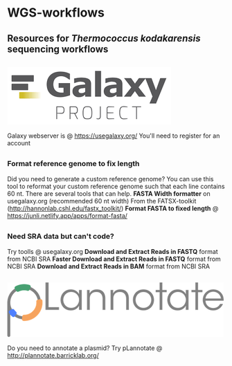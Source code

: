 # WGS-workflows
## Resources for *Thermococcus kodakarensis* sequencing workflows
##

![Alt text](/image_bank/usegalaxy.png?raw=true ".")

Galaxy webserver is @ https://usegalaxy.org/
You'll need to register for an account

##
### Format reference genome to fix length
Did you need to generate a custom reference genome? You can use this tool to reformat your custom reference genome such that each line contains 60 nt.
There are several tools that can help.
**FASTA Width formatter** on usegalaxy.org (recommended 60 nt width) From the FATSX-toolkit (http://hannonlab.cshl.edu/fastx_toolkit/)
**Format FASTA to fixed length** @ https://junli.netlify.app/apps/format-fasta/

##

### Need SRA data but can't code?
Try toolls @ usegalaxy.org
**Download and Extract Reads in FASTQ** format from NCBI SRA
**Faster Download and Extract Reads in FASTQ** format from NCBI SRA
**Download and Extract Reads in BAM** format from NCBI SRA

##
![Alt text](/image_bank/pLannotate.png?raw=true ".")

Do you need to annotate a plasmid? Try pLannotate @ http://plannotate.barricklab.org/
